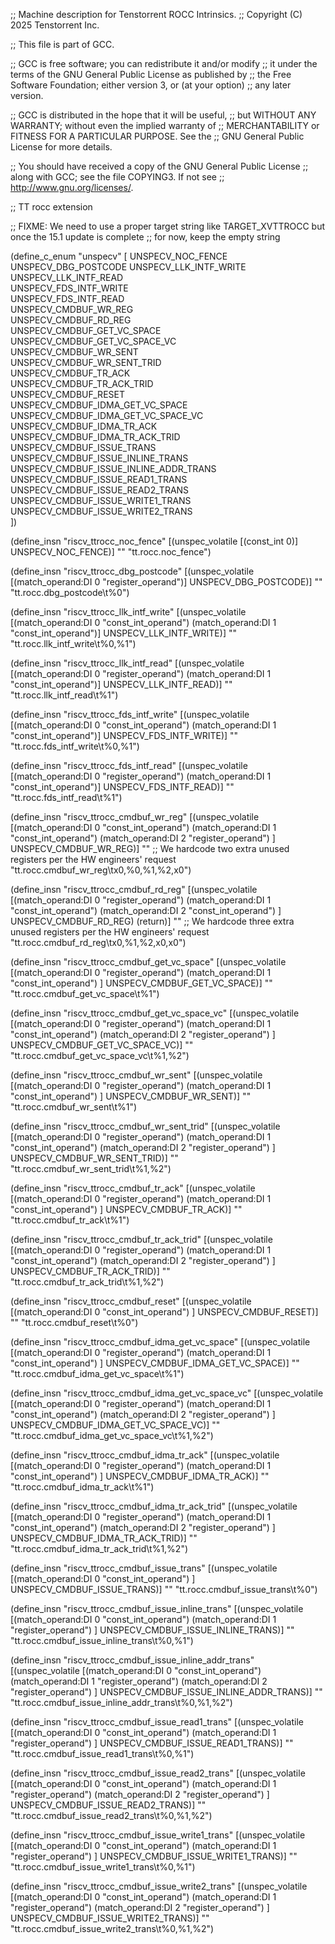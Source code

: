;; Machine description for Tenstorrent ROCC Intrinsics.
;; Copyright (C) 2025 Tenstorrent Inc.

;; This file is part of GCC.

;; GCC is free software; you can redistribute it and/or modify
;; it under the terms of the GNU General Public License as published by
;; the Free Software Foundation; either version 3, or (at your option)
;; any later version.

;; GCC is distributed in the hope that it will be useful,
;; but WITHOUT ANY WARRANTY; without even the implied warranty of
;; MERCHANTABILITY or FITNESS FOR A PARTICULAR PURPOSE.  See the
;; GNU General Public License for more details.

;; You should have received a copy of the GNU General Public License
;; along with GCC; see the file COPYING3.  If not see
;; <http://www.gnu.org/licenses/>.

;; TT rocc extension

;; FIXME: We need to use a proper target string like TARGET_XVTTROCC but once the 15.1 update is complete
;; for now, keep the empty string

(define_c_enum "unspecv" [
  UNSPECV_NOC_FENCE
  UNSPECV_DBG_POSTCODE
  UNSPECV_LLK_INTF_WRITE  
  UNSPECV_LLK_INTF_READ  
  UNSPECV_FDS_INTF_WRITE  
  UNSPECV_FDS_INTF_READ  
  UNSPECV_CMDBUF_WR_REG  
  UNSPECV_CMDBUF_RD_REG  
  UNSPECV_CMDBUF_GET_VC_SPACE  
  UNSPECV_CMDBUF_GET_VC_SPACE_VC  
  UNSPECV_CMDBUF_WR_SENT  
  UNSPECV_CMDBUF_WR_SENT_TRID  
  UNSPECV_CMDBUF_TR_ACK  
  UNSPECV_CMDBUF_TR_ACK_TRID  
  UNSPECV_CMDBUF_RESET  
  UNSPECV_CMDBUF_IDMA_GET_VC_SPACE  
  UNSPECV_CMDBUF_IDMA_GET_VC_SPACE_VC  
  UNSPECV_CMDBUF_IDMA_TR_ACK  
  UNSPECV_CMDBUF_IDMA_TR_ACK_TRID  
  UNSPECV_CMDBUF_ISSUE_TRANS  
  UNSPECV_CMDBUF_ISSUE_INLINE_TRANS  
  UNSPECV_CMDBUF_ISSUE_INLINE_ADDR_TRANS  
  UNSPECV_CMDBUF_ISSUE_READ1_TRANS  
  UNSPECV_CMDBUF_ISSUE_READ2_TRANS  
  UNSPECV_CMDBUF_ISSUE_WRITE1_TRANS  
  UNSPECV_CMDBUF_ISSUE_WRITE2_TRANS  
])

(define_insn "riscv_ttrocc_noc_fence"
  [(unspec_volatile [(const_int 0)] UNSPECV_NOC_FENCE)]
  ""
  "tt.rocc.noc_fence")

(define_insn "riscv_ttrocc_dbg_postcode"
  [(unspec_volatile [(match_operand:DI 0 "register_operand")] UNSPECV_DBG_POSTCODE)]
  ""
  "tt.rocc.dbg_postcode\t%0")

(define_insn "riscv_ttrocc_llk_intf_write"
  [(unspec_volatile [(match_operand:DI 0 "const_int_operand")
                     (match_operand:DI 1 "const_int_operand")] UNSPECV_LLK_INTF_WRITE)]
  ""
  "tt.rocc.llk_intf_write\t%0,%1")

(define_insn "riscv_ttrocc_llk_intf_read"
  [(unspec_volatile [(match_operand:DI 0 "register_operand")
                     (match_operand:DI 1 "const_int_operand")] UNSPECV_LLK_INTF_READ)]
  ""
  "tt.rocc.llk_intf_read\t%1")

(define_insn "riscv_ttrocc_fds_intf_write"
  [(unspec_volatile [(match_operand:DI 0 "const_int_operand")
                     (match_operand:DI 1 "const_int_operand")] UNSPECV_FDS_INTF_WRITE)]
  ""
  "tt.rocc.fds_intf_write\t%0,%1")

(define_insn "riscv_ttrocc_fds_intf_read"
  [(unspec_volatile [(match_operand:DI 0 "register_operand")
                     (match_operand:DI 1 "const_int_operand")] UNSPECV_FDS_INTF_READ)]
  ""
  "tt.rocc.fds_intf_read\t%1")

(define_insn "riscv_ttrocc_cmdbuf_wr_reg"
  [(unspec_volatile [(match_operand:DI 0 "const_int_operand")
                     (match_operand:DI 1 "const_int_operand")
                     (match_operand:DI 2 "register_operand")
                     ] UNSPECV_CMDBUF_WR_REG)]
  ""
  ;; We hardcode two extra unused registers per the HW engineers' request
  "tt.rocc.cmdbuf_wr_reg\tx0,%0,%1,%2,x0")
    
(define_insn "riscv_ttrocc_cmdbuf_rd_reg"
  [(unspec_volatile [(match_operand:DI 0 "register_operand")
                     (match_operand:DI 1 "const_int_operand")
                     (match_operand:DI 2 "const_int_operand")
                     ] UNSPECV_CMDBUF_RD_REG)
   (return)]
  ""
  ;; We hardcode three extra unused registers per the HW engineers' request
  "tt.rocc.cmdbuf_rd_reg\tx0,%1,%2,x0,x0")

(define_insn "riscv_ttrocc_cmdbuf_get_vc_space"
  [(unspec_volatile [(match_operand:DI 0 "register_operand")
                     (match_operand:DI 1 "const_int_operand")
                     ] UNSPECV_CMDBUF_GET_VC_SPACE)]
  ""
  "tt.rocc.cmdbuf_get_vc_space\t%1")
   
(define_insn "riscv_ttrocc_cmdbuf_get_vc_space_vc"
  [(unspec_volatile [(match_operand:DI 0 "register_operand")
                     (match_operand:DI 1 "const_int_operand")
                     (match_operand:DI 2 "register_operand")
                     ] UNSPECV_CMDBUF_GET_VC_SPACE_VC)]
  ""
  "tt.rocc.cmdbuf_get_vc_space_vc\t%1,%2")
   
(define_insn "riscv_ttrocc_cmdbuf_wr_sent"
  [(unspec_volatile [(match_operand:DI 0 "register_operand")
                     (match_operand:DI 1 "const_int_operand")
                     ] UNSPECV_CMDBUF_WR_SENT)]
  ""
  "tt.rocc.cmdbuf_wr_sent\t%1")
   
(define_insn "riscv_ttrocc_cmdbuf_wr_sent_trid"
  [(unspec_volatile [(match_operand:DI 0 "register_operand")
                     (match_operand:DI 1 "const_int_operand")
                     (match_operand:DI 2 "register_operand")
                     ] UNSPECV_CMDBUF_WR_SENT_TRID)]
  ""
  "tt.rocc.cmdbuf_wr_sent_trid\t%1,%2")
   
(define_insn "riscv_ttrocc_cmdbuf_tr_ack"
  [(unspec_volatile [(match_operand:DI 0 "register_operand")
                     (match_operand:DI 1 "const_int_operand")
                     ] UNSPECV_CMDBUF_TR_ACK)]
  ""
  "tt.rocc.cmdbuf_tr_ack\t%1")
   
(define_insn "riscv_ttrocc_cmdbuf_tr_ack_trid"
  [(unspec_volatile [(match_operand:DI 0 "register_operand")
                     (match_operand:DI 1 "const_int_operand")
                     (match_operand:DI 2 "register_operand")
                     ] UNSPECV_CMDBUF_TR_ACK_TRID)]
  ""
  "tt.rocc.cmdbuf_tr_ack_trid\t%1,%2")

(define_insn "riscv_ttrocc_cmdbuf_reset"
  [(unspec_volatile [(match_operand:DI 0 "const_int_operand")
                     ] UNSPECV_CMDBUF_RESET)]
  ""
  "tt.rocc.cmdbuf_reset\t%0")

(define_insn "riscv_ttrocc_cmdbuf_idma_get_vc_space"
  [(unspec_volatile [(match_operand:DI 0 "register_operand")
                     (match_operand:DI 1 "const_int_operand")
                     ] UNSPECV_CMDBUF_IDMA_GET_VC_SPACE)]
  ""
  "tt.rocc.cmdbuf_idma_get_vc_space\t%1")
   
(define_insn "riscv_ttrocc_cmdbuf_idma_get_vc_space_vc"
  [(unspec_volatile [(match_operand:DI 0 "register_operand")
                     (match_operand:DI 1 "const_int_operand")
                     (match_operand:DI 2 "register_operand")
                     ] UNSPECV_CMDBUF_IDMA_GET_VC_SPACE_VC)]
  ""
  "tt.rocc.cmdbuf_idma_get_vc_space_vc\t%1,%2")
   
   
(define_insn "riscv_ttrocc_cmdbuf_idma_tr_ack"
  [(unspec_volatile [(match_operand:DI 0 "register_operand")
                     (match_operand:DI 1 "const_int_operand")
                     ] UNSPECV_CMDBUF_IDMA_TR_ACK)]
  ""
  "tt.rocc.cmdbuf_idma_tr_ack\t%1")
   
(define_insn "riscv_ttrocc_cmdbuf_idma_tr_ack_trid"
  [(unspec_volatile [(match_operand:DI 0 "register_operand")
                     (match_operand:DI 1 "const_int_operand")
                     (match_operand:DI 2 "register_operand")
                     ] UNSPECV_CMDBUF_IDMA_TR_ACK_TRID)]
  ""
  "tt.rocc.cmdbuf_idma_tr_ack_trid\t%1,%2")

(define_insn "riscv_ttrocc_cmdbuf_issue_trans"
  [(unspec_volatile [(match_operand:DI 0 "const_int_operand")
                     ] UNSPECV_CMDBUF_ISSUE_TRANS)]
  ""
  "tt.rocc.cmdbuf_issue_trans\t%0")

(define_insn "riscv_ttrocc_cmdbuf_issue_inline_trans"
  [(unspec_volatile [(match_operand:DI 0 "const_int_operand")
                     (match_operand:DI 1 "register_operand")
                     ] UNSPECV_CMDBUF_ISSUE_INLINE_TRANS)]
  ""
  "tt.rocc.cmdbuf_issue_inline_trans\t%0,%1")

(define_insn "riscv_ttrocc_cmdbuf_issue_inline_addr_trans"
  [(unspec_volatile [(match_operand:DI 0 "const_int_operand")
                     (match_operand:DI 1 "register_operand")
                     (match_operand:DI 2 "register_operand")
                     ] UNSPECV_CMDBUF_ISSUE_INLINE_ADDR_TRANS)]
  ""
  "tt.rocc.cmdbuf_issue_inline_addr_trans\t%0,%1,%2")

(define_insn "riscv_ttrocc_cmdbuf_issue_read1_trans"
  [(unspec_volatile [(match_operand:DI 0 "const_int_operand")
                     (match_operand:DI 1 "register_operand")
                     ] UNSPECV_CMDBUF_ISSUE_READ1_TRANS)]
  ""
  "tt.rocc.cmdbuf_issue_read1_trans\t%0,%1")

(define_insn "riscv_ttrocc_cmdbuf_issue_read2_trans"
  [(unspec_volatile [(match_operand:DI 0 "const_int_operand")
                     (match_operand:DI 1 "register_operand")
                     (match_operand:DI 2 "register_operand")
                     ] UNSPECV_CMDBUF_ISSUE_READ2_TRANS)]
  ""
  "tt.rocc.cmdbuf_issue_read2_trans\t%0,%1,%2")

(define_insn "riscv_ttrocc_cmdbuf_issue_write1_trans"
  [(unspec_volatile [(match_operand:DI 0 "const_int_operand")
                     (match_operand:DI 1 "register_operand")
                     ] UNSPECV_CMDBUF_ISSUE_WRITE1_TRANS)]
  ""
  "tt.rocc.cmdbuf_issue_write1_trans\t%0,%1")

(define_insn "riscv_ttrocc_cmdbuf_issue_write2_trans"
  [(unspec_volatile [(match_operand:DI 0 "const_int_operand")
                     (match_operand:DI 1 "register_operand")
                     (match_operand:DI 2 "register_operand")
                     ] UNSPECV_CMDBUF_ISSUE_WRITE2_TRANS)]
  ""
  "tt.rocc.cmdbuf_issue_write2_trans\t%0,%1,%2")
